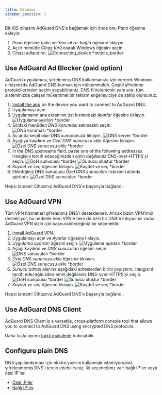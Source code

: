 ```yaml
---
title: Windows
sidebar_position: 5
---
```


Bir iOS cihazını AdGuard DNS'e bağlamak için önce onu _Pano_ öğesine ekleyin:

1. _Pano_ öğesine gidin ve _Yeni cihaz bağla_ öğesine tıklayın.
2. Açılır menüde _Cihaz türü_ olarak Windows öğesini seçin.
3. Cihazı adlandırın.
   ![Connecting\_device \*mobile\_border](https://cdn.adtidy.org/content/kb/dns/private/new_dns/connect/windows_ab/choose_windows.png)

## Use AdGuard Ad Blocker (paid option)

AdGuard uygulaması, şifrelenmiş DNS kullanmanıza izin vererek Windows cihazınızda AdGuard DNS kurmak için mükemmeldir. Çeşitli şifreleme protokollerinden seçim yapabilirsiniz. DNS filtrelemenin yanı sıra, tüm sisteminizde çalışan mükemmel bir reklam engelleyiciye de sahip olursunuz.

1. [Install the app](https://adguard.com/adguard-windows/overview.html) on the device you want to connect to AdGuard DNS.
2. Uygulamayı açın.
3. Uygulamanın ana ekranının üst kısmındaki _Ayarlar_ öğesine tıklayın.
   ![Uygulama ayarları \*border](https://cdn.adtidy.org/content/kb/dns/private/new_dns/connect/windows_ab/windows_step3.png)
4. Soldaki menüden _DNS Koruması_ sekmesini seçin.
   ![DNS koruması \*border](https://cdn.adtidy.org/content/kb/dns/private/new_dns/connect/windows_ab/windows_step4.png)
5. Şu anda seçili olan DNS sunucunuza tıklayın.
   ![DNS server \*border](https://cdn.adtidy.org/content/kb/dns/private/new_dns/connect/windows_ab/windows_step5.png)
6. Aşağıya kaydırın ve _Özel DNS sunucusu ekle_ öğesine tıklayın.
   ![Özel DNS sunucusu ekle \*border](https://cdn.adtidy.org/content/kb/dns/private/new_dns/connect/windows_ab/windows_step6.png)
7. In the DNS upstreams field, paste one of the following addresses. Hangisini tercih edeceğinizden emin değilseniz DNS-over-HTTPS'yi seçin.
   ![DoH sunucusu \*border](https://cdn.adtidy.org/content/kb/dns/private/new_dns/connect/windows_ab/windows_step7_1.png)
   ![Sunucu oluştur \*border](https://cdn.adtidy.org/content/kb/dns/private/new_dns/connect/windows_ab/windows_step7_2.png)
8. _Kaydet ve seç_ öğesine tıklayın.
   ![Kaydet ve seç \*border](https://cdn.adtidy.org/content/kb/dns/private/new_dns/connect/windows_ab/windows_step8.png)
9. Eklediğiniz DNS sunucusu _Özel DNS sunucuları_ listesinin altında görünür.
   ![Özel DNS sunucuları \*border](https://cdn.adtidy.org/content/kb/dns/private/new_dns/connect/windows_ab/windows_step9.png)

Hepsi tamam! Cihazınız AdGuard DNS'e başarıyla bağlandı.

## Use AdGuard VPN

Tüm VPN hizmetleri şifrelenmiş DNS'i desteklemez. Ancak bizim VPN'imiz destekliyor, bu nedenle hem VPN'e hem de özel bir DNS'e ihtiyacınız varsa, AdGuard VPN sizin için başvurabileceğiniz bir seçenektir.

1. Install AdGuard VPN.
2. Uygulamayı açın ve _Ayarlar_ öğesine tıklayın.
3. _Uygulama ayarları_ öğesini seçin.
   ![Uygulama ayarları \*border](https://cdn.adtidy.org/content/kb/dns/private/new_dns/connect/windows_vpn/windows_step4.png)
4. Aşağı kaydırın ve _DNS sunucuları_ öğesini seçin.
   ![DNS sunucuları \*border](https://cdn.adtidy.org/content/kb/dns/private/new_dns/connect/windows_vpn/windows_step5.png)
5. _Özel DNS sunucusu ekle_ öğesine tıklayın.
   ![Özel DNS sunucusu ekle \*border](https://cdn.adtidy.org/content/kb/dns/private/new_dns/connect/windows_vpn/windows_step6.png)
6. _Sunucu adresi_ alanına aşağıdaki adreslerden birini yapıştırın. Hangisini tercih edeceğinizden emin değilseniz DNS-over-HTTPS'yi seçin.
   ![DoH sunucusu \*border](https://cdn.adtidy.org/content/kb/dns/private/new_dns/connect/windows_vpn/windows_step7_1.png)
   ![Sunucu oluştur \*border](https://cdn.adtidy.org/content/kb/dns/private/new_dns/connect/windows_vpn/windows_step7_2.png)
7. _Kaydet ve seç_ öğesine tıklayın.
   ![Kaydet ve seç \*border](https://cdn.adtidy.org/content/kb/dns/private/new_dns/connect/windows_vpn/windows_step8.png)

Hepsi tamam! Cihazınız AdGuard DNS'e başarıyla bağlandı.

## Use AdGuard DNS Client

AdGuard DNS Client is a versatile, cross-platform console tool that allows you to connect to AdGuard DNS using encrypted DNS protocols.

Daha fazla ayrıntı [farklı makalede](/dns-client/overview/) bulunabilir.

## Configure plain DNS

DNS yapılandırması için ekstra yazılım kullanmak istemiyorsanız, şifrelenmemiş DNS'i tercih edebilirsiniz. İki seçeneğiniz var: bağlı IP'ler veya özel IP'ler.

- [Özel IP'ler](/private-dns/connect-devices/other-options/dedicated-ip.md)
- [Bağlı IP'ler](/private-dns/connect-devices/other-options/linked-ip.md)
